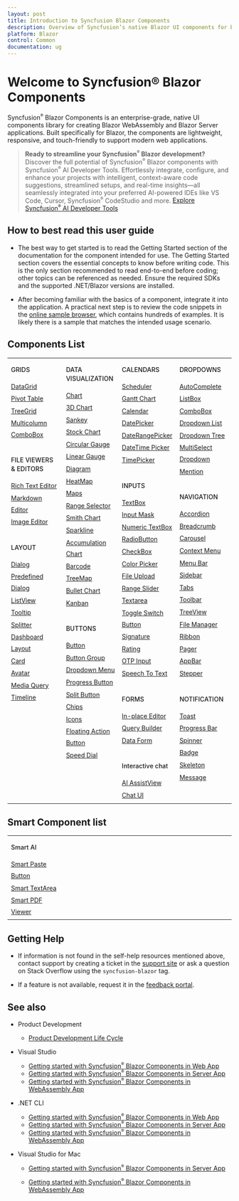 ```yaml
---
layout: post
title: Introduction to Syncfusion Blazor Components
description: Overview of Syncfusion’s native Blazor UI components for building responsive, lightweight Blazor Server and WebAssembly applications.
platform: Blazor
control: Common
documentation: ug
---
```


# Welcome to Syncfusion® Blazor Components

Syncfusion<sup style="font-size:70%">&reg;</sup> Blazor Components is an enterprise-grade, native UI components library for creating Blazor WebAssembly and Blazor Server applications. Built specifically for Blazor, the components are lightweight, responsive, and touch-friendly to support modern web applications.

> **Ready to streamline your Syncfusion<sup style="font-size:70%">&reg;</sup> Blazor development?** Discover the full potential of Syncfusion<sup style="font-size:70%">&reg;</sup> Blazor components with Syncfusion<sup style="font-size:70%">&reg;</sup> AI Developer Tools. Effortlessly integrate, configure, and enhance your projects with intelligent, context-aware code suggestions, streamlined setups, and real-time insights—all seamlessly integrated into your preferred AI-powered IDEs like VS Code, Cursor, Syncfusion<sup style="font-size:70%">&reg;</sup> CodeStudio and more. [Explore Syncfusion<sup style="font-size:70%">&reg;</sup> AI Developer Tools](https://blazor.syncfusion.com/documentation/ai-developer-tools/overview)

## How to best read this user guide

* The best way to get started is to read the Getting Started section of the documentation for the component intended for use. The Getting Started section covers the essential concepts to know before writing code. This is the only section recommended to read end-to-end before coding; other topics can be referenced as needed. Ensure the required SDKs and the supported .NET/Blazor versions are installed.

* After becoming familiar with the basics of a component, integrate it into the application. A practical next step is to review the code snippets in the [online sample browser](https://blazor.syncfusion.com/demos/), which contains hundreds of examples. It is likely there is a sample that matches the intended usage scenario.

## Components List

<style>
#table
{
border:0 !important;
line-height: 160% !important;
}

tr
{
border:0 !important;
}

td
{
border:0 !important;
vertical-align: top;
}

.controlanchorlink
{
font-size: 14px !important;
text-decoration: none!important;
text-align: left!important;
padding: 1px 0px;
}
.controlcategory-topics
{
font-size: 14px !important;
font-weight: 500!important;
border:0 !important;
line-height: 20px;
}
.controlcategory
{
font-size: 14px !important;
font-weight: 500!important;
border:0 !important;
text-align: left!important;
line-height: 20px;
padding-top: 20px;
}

</style>

<table id="table">
<tbody>
<colgroup>
<col style="width: 25%">
<col style="width: 25%">
<col style="width: 25%">
<col style="width: 25%">
</colgroup>
</tbody>
<tr>
    <td>
        <div><p class="controlcategory-topics">GRIDS</p></div>
        <div class="controlanchorlink"><a target="_self" href="https://blazor.syncfusion.com/documentation/datagrid/getting-started">DataGrid</a></div>
        <div class="controlanchorlink"><a target="_self" href="https://blazor.syncfusion.com/documentation/pivot-table/getting-started">Pivot Table</a></div>
        <div class="controlanchorlink"><a target="_self" href="https://blazor.syncfusion.com/documentation/treegrid/getting-started">TreeGrid</a></div>
        <div class="controlanchorlink"><a target="_self" href="https://blazor.syncfusion.com/documentation/multicolumn-combobox/getting-started">Multicolumn ComboBox</a></div>
        <div><p class="controlcategory">FILE VIEWERS & EDITORS</p></div>
        <div class="controlanchorlink"><a target="_self" href="https://blazor.syncfusion.com/documentation/rich-text-editor/getting-started">Rich Text Editor</a></div>
        <div class="controlanchorlink"><a target="_self" href="https://blazor.syncfusion.com/documentation/markdown-editor/getting-started-webapp">Markdown Editor</a></div>
        <div class="controlanchorlink"><a target="_self" href="https://blazor.syncfusion.com/documentation/image-editor/getting-started">Image Editor</a></div>
        <div><p class="controlcategory">LAYOUT</p></div>
        <div class="controlanchorlink"><a target="_self" href="https://blazor.syncfusion.com/documentation/dialog/getting-started">Dialog</a></div>
        <div class="controlanchorlink"><a target="_self" href="https://blazor.syncfusion.com/documentation/predefined-dialogs/getting-started-webapp">Predefined Dialog</a></div>
        <div class="controlanchorlink"><a target="_self" href="https://blazor.syncfusion.com/documentation/listview/getting-started">ListView</a></div>
        <div class="controlanchorlink"><a target="_self" href="https://blazor.syncfusion.com/documentation/tooltip/getting-started">Tooltip</a></div>
        <div class="controlanchorlink"><a target="_self" href="https://blazor.syncfusion.com/documentation/splitter/getting-started">Splitter</a></div>
        <div class="controlanchorlink"><a target="_self" href="https://blazor.syncfusion.com/documentation/dashboard-layout/getting-started">Dashboard Layout</a></div>
        <div class="controlanchorlink"><a target="_self" href="https://blazor.syncfusion.com/documentation/card/getting-started">Card</a></div>
        <div class="controlanchorlink"><a target="_self" href="https://blazor.syncfusion.com/documentation/avatar/getting-started">Avatar</a></div>
        <div class="controlanchorlink"><a target="_self" href="https://blazor.syncfusion.com/documentation/media-query/getting-started">Media Query</a></div>
        <div class="controlanchorlink"><a target="_self" href="https://blazor.syncfusion.com/documentation/timeline/getting-started">Timeline</a></div>
    </td>
    <td>
        <div><p class="controlcategory-topics">DATA VISUALIZATION</p></div>
        <div class="controlanchorlink"><a target="_self" href="https://blazor.syncfusion.com/documentation/chart/getting-started">Chart</a></div>
        <div class="controlanchorlink"><a target="_self" href="https://blazor.syncfusion.com/documentation/3d-chart/getting-started-with-web-app">3D Chart</a></div>
        <div class="controlanchorlink"><a target="_self" href="https://blazor.syncfusion.com/documentation/sankey/getting-started">Sankey</a></div>
        <div class="controlanchorlink"><a target="_self" href="https://blazor.syncfusion.com/documentation/stock-chart/getting-started">Stock Chart</a></div>
        <div class="controlanchorlink"><a target="_self" href="https://blazor.syncfusion.com/documentation/circular-gauge/getting-started">Circular Gauge</a></div>
        <div class="controlanchorlink"><a target="_self" href="https://blazor.syncfusion.com/documentation/linear-gauge/getting-started">Linear Gauge</a></div>
        <div class="controlanchorlink"><a target="_self" href="https://blazor.syncfusion.com/documentation/diagram/getting-started">Diagram</a></div>
        <div class="controlanchorlink"><a target="_self" href="https://blazor.syncfusion.com/documentation/heatmap-chart/getting-started">HeatMap</a></div>
        <div class="controlanchorlink"><a target="_self" href="https://blazor.syncfusion.com/documentation/maps/getting-started">Maps</a></div>
        <div class="controlanchorlink"><a target="_self" href="https://blazor.syncfusion.com/documentation/range-selector/getting-started">Range Selector</a></div>
        <div class="controlanchorlink"><a target="_self" href="https://blazor.syncfusion.com/documentation/smith-chart/getting-started">Smith Chart</a></div>
        <div class="controlanchorlink"><a target="_self" href="https://blazor.syncfusion.com/documentation/sparkline/getting-started">Sparkline</a></div>
        <div class="controlanchorlink"><a target="_self" href="https://blazor.syncfusion.com/documentation/accumulation-chart/getting-started-with-web-app">Accumulation Chart</a></div>
        <div class="controlanchorlink"><a target="_self" href="https://blazor.syncfusion.com/documentation/barcode/getting-started">Barcode</a></div>
        <div class="controlanchorlink"><a target="_self" href="https://blazor.syncfusion.com/documentation/treemap/getting-started">TreeMap</a></div>
        <div class="controlanchorlink"><a target="_self" href="https://blazor.syncfusion.com/documentation/bullet-chart/getting-started">Bullet Chart</a></div>
        <div class="controlanchorlink"><a target="_self" href="https://blazor.syncfusion.com/documentation/kanban/getting-started">Kanban</a></div>
        <div><p class="controlcategory">BUTTONS</p></div>
        <div class="controlanchorlink"><a target="_self" href="https://blazor.syncfusion.com/documentation/button/getting-started">Button</a></div>
        <div class="controlanchorlink"><a target="_self" href="https://blazor.syncfusion.com/documentation/button-group/getting-started">Button Group</a></div>
        <div class="controlanchorlink"><a target="_self" href="https://blazor.syncfusion.com/documentation/drop-down-menu/getting-started">Dropdown Menu</a></div>
        <div class="controlanchorlink"><a target="_self" href="https://blazor.syncfusion.com/documentation/progress-button/getting-started">Progress Button</a></div>
        <div class="controlanchorlink"><a target="_self" href="https://blazor.syncfusion.com/documentation/split-button/getting-started">Split Button</a></div>
        <div class="controlanchorlink"><a target="_self" href="https://blazor.syncfusion.com/documentation/chip/getting-started">Chips</a></div>
        <div class="controlanchorlink"><a target="_self" href="https://blazor.syncfusion.com/documentation/appearance/icons">Icons</a></div>
        <div class="controlanchorlink"><a target="_self" href="https://blazor.syncfusion.com/documentation/floating-action-button/getting-started">Floating Action Button</a></div>
        <div class="controlanchorlink"><a target="_self" href="https://blazor.syncfusion.com/documentation/speeddial/getting-started">Speed Dial</a></div>
    </td>
    <td>
        <div><p class="controlcategory-topics">CALENDARS</p></div>
        <div class="controlanchorlink"><a target="_self" href="https://blazor.syncfusion.com/documentation/scheduler/getting-started">Scheduler</a></div>
        <div class="controlanchorlink"><a target="_self" href="https://blazor.syncfusion.com/documentation/gantt-chart/getting-started">Gantt Chart</a></div>
        <div class="controlanchorlink"><a target="_self" href="https://blazor.syncfusion.com/documentation/calendar/getting-started">Calendar</a></div>
        <div class="controlanchorlink"><a target="_self" href="https://blazor.syncfusion.com/documentation/datepicker/getting-started">DatePicker</a></div>
        <div class="controlanchorlink"><a target="_self" href="https://blazor.syncfusion.com/documentation/daterangepicker/getting-started">DateRangePicker</a></div>
        <div class="controlanchorlink"><a target="_self" href="https://blazor.syncfusion.com/documentation/datetime-picker/getting-started">DateTime Picker</a></div>
        <div class="controlanchorlink"><a target="_self" href="https://blazor.syncfusion.com/documentation/timepicker/getting-started">TimePicker</a></div>
        <div><p class="controlcategory">INPUTS</p></div>
        <div class="controlanchorlink"><a target="_self" href="https://blazor.syncfusion.com/documentation/textbox/getting-started">TextBox</a></div>
        <div class="controlanchorlink"><a target="_self" href="https://blazor.syncfusion.com/documentation/input-mask/getting-started">Input Mask</a></div>
        <div class="controlanchorlink"><a target="_self" href="https://blazor.syncfusion.com/documentation/numeric-textbox/getting-started">Numeric TextBox</a></div>
        <div class="controlanchorlink"><a target="_self" href="https://blazor.syncfusion.com/documentation/radio-button/getting-started">RadioButton</a></div>
        <div class="controlanchorlink"><a target="_self" href="https://blazor.syncfusion.com/documentation/check-box/getting-started">CheckBox</a></div>
        <div class="controlanchorlink"><a target="_self" href="https://blazor.syncfusion.com/documentation/color-picker/getting-started">Color Picker</a></div>
        <div class="controlanchorlink"><a target="_self" href="https://blazor.syncfusion.com/documentation/file-upload/getting-started">File Upload</a></div>
        <div class="controlanchorlink"><a target="_self" href="https://blazor.syncfusion.com/documentation/range-slider/getting-started">Range Slider</a></div>
        <div class="controlanchorlink"><a target="_self" href="https://blazor.syncfusion.com/documentation/textarea/getting-started-webapp">Textarea</a></div>
        <div class="controlanchorlink"><a target="_self" href="https://blazor.syncfusion.com/documentation/toggle-switch-button/getting-started">Toggle Switch Button</a></div>
        <div class="controlanchorlink"><a target="_self" href="https://blazor.syncfusion.com/documentation/signature/getting-started">Signature</a></div>
        <div class="controlanchorlink"><a target="_self" href="https://blazor.syncfusion.com/documentation/rating/getting-started">Rating</a></div>
        <div class="controlanchorlink"><a target="_self" href="https://blazor.syncfusion.com/documentation/otp-input/getting-started-webapp">OTP Input</a></div>
        <div class="controlanchorlink"><a target="_self" href="https://blazor.syncfusion.com/documentation/speech-to-text/getting-started-web-app">Speech To Text</a></div>
        <div><p class="controlcategory">FORMS</p></div>
        <div class="controlanchorlink"><a target="_self" href="https://blazor.syncfusion.com/documentation/in-place-editor/getting-started">In-place Editor</a></div>
        <div class="controlanchorlink"><a target="_self" href="https://blazor.syncfusion.com/documentation/query-builder/getting-started">Query Builder</a></div>
		<div class="controlanchorlink"><a target="_self" href="https://blazor.syncfusion.com/documentation/data-form/getting-started">Data Form</a></div>
        <div><p class="controlcategory">Interactive chat</p></div>
        <div class="controlanchorlink"><a target="_self" href="https://blazor.syncfusion.com/documentation/ai-assistview/getting-started">AI AssistView</a></div>
        <div class="controlanchorlink"><a target="_self" href="https://blazor.syncfusion.com/documentation/chat-ui/getting-started">Chat UI</a></div>
    </td>
    <td>
        <div><p class="controlcategory-topics">DROPDOWNS</p></div>
        <div class="controlanchorlink"><a target="_self" href="https://blazor.syncfusion.com/documentation/autocomplete/getting-started">AutoComplete</a></div>
        <div class="controlanchorlink"><a target="_self" href="https://blazor.syncfusion.com/documentation/listbox/getting-started">ListBox</a></div>
        <div class="controlanchorlink"><a target="_self" href="https://blazor.syncfusion.com/documentation/combobox/getting-started">ComboBox</a></div>
        <div class="controlanchorlink"><a target="_self" href="https://blazor.syncfusion.com/documentation/dropdown-list/getting-started">Dropdown List</a></div>
		<div class="controlanchorlink"><a target="_self" href="https://blazor.syncfusion.com/documentation/dropdown-tree/getting-started">Dropdown Tree</a></div>
        <div class="controlanchorlink"><a target="_self" href="https://blazor.syncfusion.com/documentation/multiselect-dropdown/getting-started">MultiSelect Dropdown</a></div>
        <div class="controlanchorlink"><a target="_self" href="https://blazor.syncfusion.com/documentation/mention/getting-started">Mention</a></div>
        <div><p class="controlcategory">NAVIGATION</p></div>
        <div class="controlanchorlink"><a target="_self" href="https://blazor.syncfusion.com/documentation/accordion/getting-started">Accordion</a></div>
        <div class="controlanchorlink"><a target="_self" href="https://blazor.syncfusion.com/documentation/breadcrumb/getting-started">Breadcrumb</a></div>
        <div class="controlanchorlink"><a target="_self" href="https://blazor.syncfusion.com/documentation/carousel/getting-started">Carousel</a></div>
        <div class="controlanchorlink"><a target="_self" href="https://blazor.syncfusion.com/documentation/context-menu/getting-started">Context Menu</a></div>
        <div class="controlanchorlink"><a target="_self" href="https://blazor.syncfusion.com/documentation/menu-bar/getting-started">Menu Bar</a></div>
        <div class="controlanchorlink"><a target="_self" href="https://blazor.syncfusion.com/documentation/sidebar/getting-started">Sidebar</a></div>
        <div class="controlanchorlink"><a target="_self" href="https://blazor.syncfusion.com/documentation/tabs/getting-started">Tabs</a></div>
        <div class="controlanchorlink"><a target="_self" href="https://blazor.syncfusion.com/documentation/toolbar/getting-started">Toolbar</a></div>
        <div class="controlanchorlink"><a target="_self" href="https://blazor.syncfusion.com/documentation/treeview/getting-started">TreeView</a></div>
        <div class="controlanchorlink"><a target="_self" href="https://blazor.syncfusion.com/documentation/file-manager/getting-started">File Manager</a></div>
        <div class="controlanchorlink"><a target="_self" href="https://blazor.syncfusion.com/documentation/ribbon/getting-started">Ribbon</a></div>
        <div class="controlanchorlink"><a target="_self" href="https://blazor.syncfusion.com/documentation/pager/getting-started">Pager</a></div>
        <div class="controlanchorlink"><a target="_self" href="https://blazor.syncfusion.com/documentation/appbar/getting-started">AppBar</a></div>
		<div class="controlanchorlink"><a target="_self" href="https://blazor.syncfusion.com/documentation/stepper/getting-started">Stepper</a></div>
        <div><p class="controlcategory">NOTIFICATION</p></div>
        <div class="controlanchorlink"><a target="_self" href="https://blazor.syncfusion.com/documentation/toast/getting-started">Toast</a></div>
        <div class="controlanchorlink"><a target="_self" href="https://blazor.syncfusion.com/documentation/progress-bar/getting-started">Progress Bar</a></div>
        <div class="controlanchorlink"><a target="_self" href="https://blazor.syncfusion.com/documentation/spinner/getting-started">Spinner</a></div>
        <div class="controlanchorlink"><a target="_self" href="https://blazor.syncfusion.com/documentation/badge/getting-started">Badge</a></div>
        <div class="controlanchorlink"><a target="_self" href="https://blazor.syncfusion.com/documentation/skeleton/getting-started">Skeleton</a></div>
        <div class="controlanchorlink"><a target="_self" href="https://blazor.syncfusion.com/documentation/message/getting-started">Message</a></div>
    </td>
</tr>
</table>

## Smart Component list

<style>
#table
{
border:0 !important;
line-height: 160% !important;
}

tr
{
border:0 !important;
}

td
{
border:0 !important;
vertical-align: top;
}

.controlanchorlink
{
font-size: 14px !important;
text-decoration: none!important;
text-align: left!important;
padding: 1px 0px;
}
.controlcategory-topics
{
font-size: 14px !important;
font-weight: 500!important;
border:0 !important;
line-height: 20px;
}
.controlcategory
{
font-size: 14px !important;
font-weight: 500!important;
border:0 !important;
text-align: left!important;
line-height: 20px;
padding-top: 20px;
}
</style>

<table id="table">
    <tbody>
        <colgroup>
            <col style="width: 25%">
            <col style="width: 25%">
            <col style="width: 25%">
            <col style="width: 25%">
        </colgroup>
    </tbody>
    <tr>
        <td>
            <div><p class="controlcategory-topics">Smart AI</p></div>
            <div class="controlanchorlink"><a target="_self" href="https://blazor.syncfusion.com/documentation/smart-paste/getting-started">Smart Paste Button</a></div>
            <div class="controlanchorlink"><a target="_self" href="https://blazor.syncfusion.com/documentation/smart-textarea/getting-started">Smart TextArea</a></div>
            <div class="controlanchorlink"><a target="_self" href="https://help.syncfusion.com/document-processing/pdf/smart-pdf-viewer/blazor/getting-started/web-app">Smart PDF Viewer</a></div>
        </td>
    </tr>
</table>

## Getting Help

* If information is not found in the self-help resources mentioned above, contact support by creating a ticket in the [support site](https://support.syncfusion.com) or ask a question on Stack Overflow using the `syncfusion-blazor` tag.

* If a feature is not available, request it in the [feedback portal](https://www.syncfusion.com/feedback/blazor-components).

## See also

* Product Development

    * [Product Development Life Cycle](https://www.syncfusion.com/support/product-lifecycle/estudio)

* Visual Studio
    * [Getting started with Syncfusion<sup style="font-size:70%">&reg;</sup> Blazor Components in Web App](https://blazor.syncfusion.com/documentation/getting-started/blazor-web-app)
    * [Getting started with Syncfusion<sup style="font-size:70%">&reg;</sup> Blazor Components in Server App](https://blazor.syncfusion.com/documentation/getting-started/blazor-server-side-visual-studio)
    * [Getting started with Syncfusion<sup style="font-size:70%">&reg;</sup> Blazor Components in WebAssembly App](https://blazor.syncfusion.com/documentation/getting-started/blazor-webassembly-visual-studio)

* .NET CLI
    * [Getting started with Syncfusion<sup style="font-size:70%">&reg;</sup> Blazor Components in Web App](https://blazor.syncfusion.com/documentation/getting-started/blazor-web-app-dotnet-cli)
    * [Getting started with Syncfusion<sup style="font-size:70%">&reg;</sup> Blazor Components in Server App](https://blazor.syncfusion.com/documentation/getting-started/blazor-server-side-dotnet-cli)
    * [Getting started with Syncfusion<sup style="font-size:70%">&reg;</sup> Blazor Components in WebAssembly App](https://blazor.syncfusion.com/documentation/getting-started/blazor-webassembly-dotnet-cli)

* Visual Studio for Mac

    * [Getting started with Syncfusion<sup style="font-size:70%">&reg;</sup> Blazor Components in Server App](https://blazor.syncfusion.com/documentation/getting-started/blazor-server-side-mac)

    * [Getting started with Syncfusion<sup style="font-size:70%">&reg;</sup> Blazor Components in WebAssembly App](https://blazor.syncfusion.com/documentation/getting-started/blazor-webassembly-visual-studio-mac)

